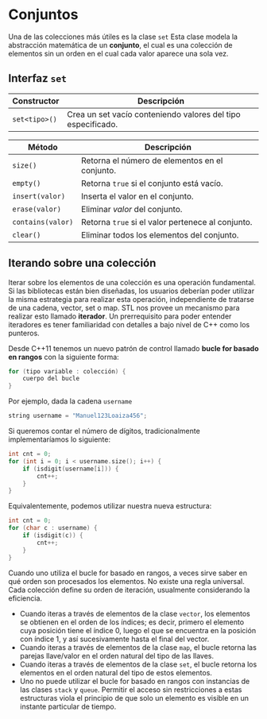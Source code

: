 # Conjuntos

Una de las colecciones más útiles es la clase `set`
Esta clase modela la abstracción matemática de un **conjunto**,
el cual es una colección de elementos sin un orden
en el cual cada valor aparece una sola vez.

## Interfaz `set`

| Constructor | Descripción |
| ----------- | ----------- |
| `set<tipo>()` | Crea un set vacío conteniendo valores del tipo especificado. |

| Método | Descripción |
| ------ | ----------- |
| `size()` | Retorna el número de elementos en el conjunto. |
| `empty()` | Retorna `true` si el conjunto está vacío. |
| `insert(valor)` | Inserta el valor en el conjunto. |
| `erase(valor)` | Eliminar *valor* del conjunto. |
| `contains(valor)` | Retorna `true` si el valor pertenece al conjunto. |
| `clear()` | Eliminar todos los elementos del conjunto. |

## Iterando sobre una colección

Iterar sobre los elementos de una colección es una operación fundamental.
Si las bibliotecas están bien diseñadas,
los usuarios deberían poder utilizar la misma estrategia para realizar esta operación,
independiente de tratarse de una cadena, vector, set o map.
STL nos provee un mecanismo para realizar esto llamado **iterador**.
Un prerrequisito para poder entender iteradores
es tener familiaridad con detalles a bajo nivel de C++ como los punteros.

Desde C++11 tenemos un nuevo patrón de control llamado
**bucle for basado en rangos** con la siguiente forma:

```cpp
for (tipo variable : colección) {
    cuerpo del bucle
}
```

Por ejemplo, dada la cadena `username`

```cpp
string username = "Manuel123Loaiza456";
```

Si queremos contar el número de dígitos, tradicionalmente implementaríamos lo siguiente:

```cpp
int cnt = 0;
for (int i = 0; i < username.size(); i++) {
    if (isdigit(username[i])) {
        cnt++;
    }
}
```

Equivalentemente, podemos utilizar nuestra nueva estructura:

```cpp
int cnt = 0;
for (char c : username) {
    if (isdigit(c)) {
        cnt++;
    }
}
```

Cuando uno utiliza el bucle for basado en rangos,
a veces sirve saber en qué orden son procesados los elementos. No existe una regla universal.
Cada colección define su orden de iteración,
usualmente considerando la eficiencia.
- Cuando iteras a través de elementos de la clase `vector`,
los elementos se obtienen en el orden de los índices; es decir,
primero el elemento cuya posición tiene el índice 0,
luego el que se encuentra en la posición con índice 1, y así sucesivamente hasta el final del vector.
- Cuando iteras a través de elementos de la clase `map`,
el bucle retorna las parejas llave/valor en el orden natural del tipo de las llaves.
- Cuando iteras a través de elementos de la clase `set`,
el bucle retorna los elementos en el orden natural del tipo de estos elementos.
- Uno no puede utilizar el bucle for basado en rangos con instancias de las clases `stack` y `queue`.
Permitir el acceso sin restricciones a estas estructuras viola el principio de
que solo un elemento es visible en un instante particular de tiempo.